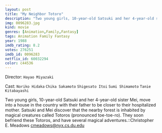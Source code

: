 ```yaml
---
layout: post
title: "My Neighbor Totoro"
description: "Two young girls, 10-year-old Satsuki and her 4-year-old sister Mei, move into a house in the country with their father to be closer to their hospitalized mother. Satsuki and Mei discover that the nearby forest is inhabited by magical creatures called Totoros (pronounced toe-toe-ro). They soon befriend these Totoros, and have several magical adventures..."
img: 0096283.jpg
kind: movie
genres: [Animation,Family,Fantasy]
tags: Animation Family Fantasy 
year: 1988
imdb_rating: 8.2
votes: 276251
imdb_id: 0096283
netflix_id: 60032294
color: c44536
---
```

Director: `Hayao Miyazaki`  

Cast: `Noriko Hidaka` `Chika Sakamoto` `Shigesato Itoi` `Sumi Shimamoto` `Tanie Kitabayashi` 

Two young girls, 10-year-old Satsuki and her 4-year-old sister Mei, move into a house in the country with their father to be closer to their hospitalized mother. Satsuki and Mei discover that the nearby forest is inhabited by magical creatures called Totoros (pronounced toe-toe-ro). They soon befriend these Totoros, and have several magical adventures.::Christopher E. Meadows <cmeadows@nyx.cs.du.edu>